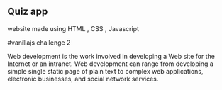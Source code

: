 ## Quiz app

website made using HTML , CSS , Javascript 

#vanillajs challenge 2
 
Web development is the work involved in developing a Web site for the Internet or an intranet. Web development can range from developing a simple single static page of plain text to complex web applications, electronic businesses, and social network services.
